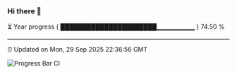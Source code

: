 ### Hi there 👋

⏳ Year progress { ██████████████████████▁▁▁▁▁▁▁▁ } 74.50 %

---

⏰ Updated on Mon, 29 Sep 2025 22:36:56 GMT

![Progress Bar CI](https://github.com/IshwaranRudhara/GIT-ACTION/workflows/Progress%20Bar%20CI/badge.svg)
